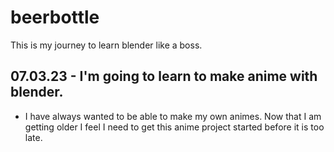 # beerbottle
This is my journey to learn blender like a boss.

## 07.03.23 - I'm going to learn to make anime with blender.
* I have always wanted to be able to make my own animes. Now that I am getting older I feel I need to get this anime project started before it is too late.